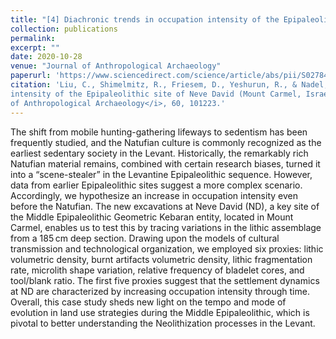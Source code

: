 ```yaml
---
title: "[4] Diachronic trends in occupation intensity of the Epipaleolithic site of Neve David (Mount Carmel, Israel): A lithic perspective"
collection: publications
permalink:
excerpt: ""
date: 2020-10-28
venue: "Journal of Anthropological Archaeology"
paperurl: 'https://www.sciencedirect.com/science/article/abs/pii/S0278416520301963'
citation: 'Liu, C., Shimelmitz, R., Friesem, D., Yeshurun, R., & Nadel, D. Diachronic trends in occupation
intensity of the Epipaleolithic site of Neve David (Mount Carmel, Israel): A lithic perspective. <i>Journal
of Anthropological Archaeology</i>, 60, 101223.'
---
```


The shift from mobile hunting-gathering lifeways to sedentism has been frequently studied, and the Natufian culture is commonly recognized as the earliest sedentary society in the Levant. Historically, the remarkably rich Natufian material remains, combined with certain research biases, turned it into a “scene-stealer” in the Levantine Epipaleolithic sequence. However, data from earlier Epipaleolithic sites suggest a more complex scenario. Accordingly, we hypothesize an increase in occupation intensity even before the Natufian. The new excavations at Neve David (ND), a key site of the Middle Epipaleolithic Geometric Kebaran entity, located in Mount Carmel, enables us to test this by tracing variations in the lithic assemblage from a 185 cm deep section. Drawing upon the models of cultural transmission and technological organization, we employed six proxies: lithic volumetric density, burnt artifacts volumetric density, lithic fragmentation rate, microlith shape variation, relative frequency of bladelet cores, and tool/blank ratio. The first five proxies suggest that the settlement dynamics at ND are characterized by increasing occupation intensity through time. Overall, this case study sheds new light on the tempo and mode of evolution in land use strategies during the Middle Epipaleolithic, which is pivotal to better understanding the Neolithization processes in the Levant.
